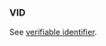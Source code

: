 ### VID

<p class="c8"><span>See </span><span class="c2"><a class="c3" href="#h.wyda231qefe">​​verifiable identifier</a></span><span class="c0">.</span></p>